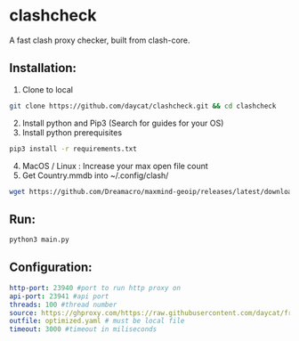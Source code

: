 # clashcheck
A fast clash proxy checker, built from clash-core.

## Installation:
1. Clone to local
```sh
git clone https://github.com/daycat/clashcheck.git && cd clashcheck
```
2. Install python and Pip3 (Search for guides for your OS)
3. Install python prerequisites
```sh
pip3 install -r requirements.txt
```
4. MacOS / Linux : Increase your max open file count
5. Get Country.mmdb into ~/.config/clash/
```sh
wget https://github.com/Dreamacro/maxmind-geoip/releases/latest/download/Country.mmdb -O ~/.config/clash/Country.mmdb
```

## Run:
```sh
python3 main.py
```

## Configuration:
``` yaml
http-port: 23940 #port to run http proxy on
api-port: 23941 #api port
threads: 100 #thread number
source: https://ghproxy.com/https://raw.githubusercontent.com/daycat/freeray/main/output.yaml # can be local file or internet address
outfile: optimized.yaml # must be local file
timeout: 3000 #timeout in miliseconds
```

